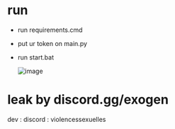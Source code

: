# run

- run requirements.cmd
- put ur token on main.py
- run start.bat

  ![image](https://github.com/EnvoiTonRSAA/lookup-VIP/assets/138071025/579987cd-1dfa-461a-8fe3-b4b136658236)


# leak by discord.gg/exogen

dev : 
discord : violencessexuelles 
